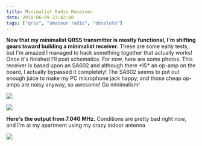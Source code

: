 ```yaml
---
title: Minimalist Radio Receiver
date: 2010-06-09 23:42:00
tags: ["qrss", "amateur radio", "obsolete"]
---
```




__Now that my minimalist QRSS transmitter is mostly functional, I'm shifting gears toward building a minimalist receiver.__ These are some early tests, but I'm amazed I managed to hack something together that actually works! Once it's finished I'll post schematics. For now, here are some photos. This receiver is based upon an SA602 and although there \*IS\* an op-amp on the board, I actually bypassed it completely! The SA602 seems to put out enough juice to make my PC microphone jack happy, and those cheap op-amps are noisy anyway, so awesome! Go minimalism!

<div class="text-center img-border">

![](https://swharden.com/static/2010/06/09/DSCN0832.jpg)

![](https://swharden.com/static/2010/06/09/DSCN0833.jpg)

</div>

__Here's the output from 7.040 MHz.__ Conditions are pretty bad right now, and I'm at my apartment using my crazy indoor antenna

<div class="text-center img-border">

![](https://swharden.com/static/2010/06/09/recvbig.jpg)

</div>


